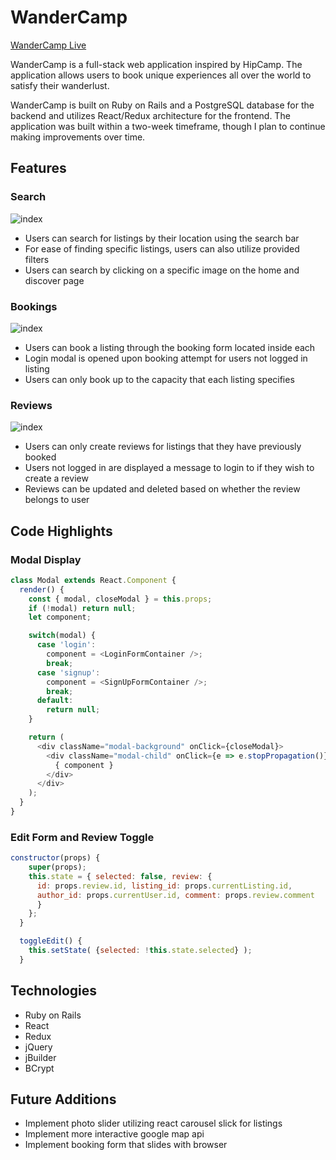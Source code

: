 # WanderCamp

[WanderCamp Live](https://wandercamp.herokuapp.com/)

WanderCamp is a full-stack web application inspired by HipCamp. The application allows users to book unique 
experiences all over the world to satisfy their wanderlust. 

WanderCamp is built on Ruby on Rails and a PostgreSQL database for the backend and utilizes React/Redux 
architecture for the frontend. The application was built within a two-week timeframe, though 
I plan to continue making improvements over time.

## Features
### Search
![index](https://res.cloudinary.com/emanon/image/upload/v1529101340/Screen_Shot_2018-06-15_at_3.19.34_PM.png)
* Users can search for listings by their location using the search bar
* For ease of finding specific listings, users can also utilize provided filters
* Users can search by clicking on a specific image on the home and discover page 

### Bookings
![index](https://res.cloudinary.com/emanon/image/upload/v1529101899/Screen_Shot_2018-06-15_at_3.30.37_PM.png)
* Users can book a listing through the booking form located inside each
* Login modal is opened upon booking attempt for users not logged in
  listing
* Users can only book up to the capacity that each listing specifies

### Reviews
![index](https://res.cloudinary.com/emanon/image/upload/v1529103018/Screen_Shot_2018-06-15_at_3.48.14_PM.png)
* Users can only create reviews for listings that they have previously booked
* Users not logged in are displayed a message to login to if they wish to create a review
* Reviews can be updated and deleted based on whether the review belongs to user


## Code Highlights
### Modal Display

```javascript
class Modal extends React.Component {
  render() {
    const { modal, closeModal } = this.props;
    if (!modal) return null;
    let component;

    switch(modal) {
      case 'login':
        component = <LoginFormContainer />;
        break;
      case 'signup':
        component = <SignUpFormContainer />;
        break;
      default:
        return null;
    }

    return (
      <div className="modal-background" onClick={closeModal}>
        <div className="modal-child" onClick={e => e.stopPropagation()}>
          { component }
        </div>
      </div>
    );
  }
}
```

### Edit Form and Review Toggle
```javascript
constructor(props) {
    super(props);
    this.state = { selected: false, review: {
      id: props.review.id, listing_id: props.currentListing.id, 
      author_id: props.currentUser.id, comment: props.review.comment
      } 
    };
  }

  toggleEdit() {
    this.setState( {selected: !this.state.selected} );
  }
```

## Technologies
 * Ruby on Rails
 * React
 * Redux
 * jQuery
 * jBuilder
 * BCrypt
 
## Future Additions
* Implement photo slider utilizing react carousel slick for listings
* Implement more interactive google map api
* Implement booking form that slides with browser